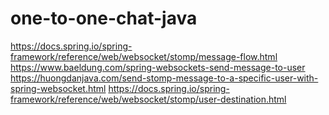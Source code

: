 
# one-to-one-chat-java
https://docs.spring.io/spring-framework/reference/web/websocket/stomp/message-flow.html
https://www.baeldung.com/spring-websockets-send-message-to-user
https://huongdanjava.com/send-stomp-message-to-a-specific-user-with-spring-websocket.html
https://docs.spring.io/spring-framework/reference/web/websocket/stomp/user-destination.html
